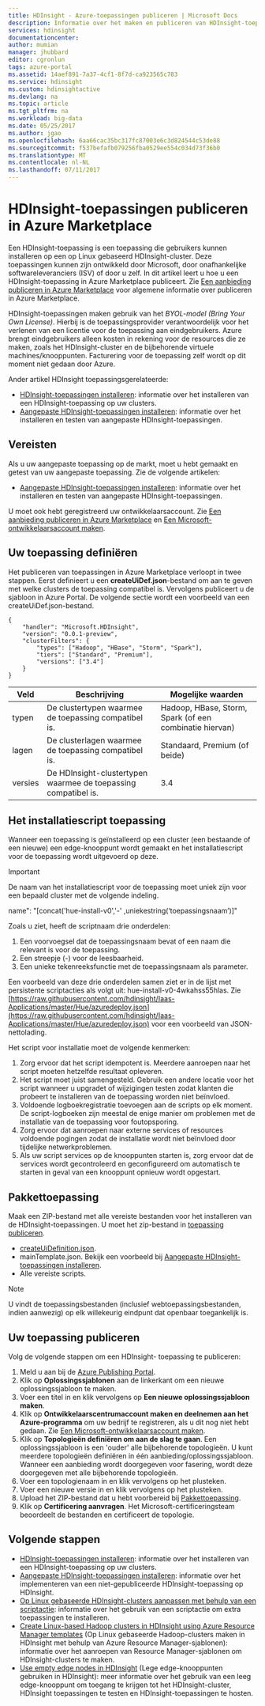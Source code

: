 ```yaml
---
title: HDInsight - Azure-toepassingen publiceren | Microsoft Docs
description: Informatie over het maken en publiceren van HDInsight-toepassingen.
services: hdinsight
documentationcenter: 
author: mumian
manager: jhubbard
editor: cgronlun
tags: azure-portal
ms.assetid: 14aef891-7a37-4cf1-8f7d-ca923565c783
ms.service: hdinsight
ms.custom: hdinsightactive
ms.devlang: na
ms.topic: article
ms.tgt_pltfrm: na
ms.workload: big-data
ms.date: 05/25/2017
ms.author: jgao
ms.openlocfilehash: 6aa66cac35bc317fc87003e6c3d824544c53de88
ms.sourcegitcommit: f537befafb079256fba0529ee554c034d73f36b0
ms.translationtype: MT
ms.contentlocale: nl-NL
ms.lasthandoff: 07/11/2017
---
```

# <a name="publish-hdinsight-applications-into-the-azure-marketplace"></a>HDInsight-toepassingen publiceren in Azure Marketplace
Een HDInsight-toepassing is een toepassing die gebruikers kunnen installeren op een op Linux gebaseerd HDInsight-cluster. Deze toepassingen kunnen zijn ontwikkeld door Microsoft, door onafhankelijke softwareleveranciers (ISV) of door u zelf. In dit artikel leert u hoe u een HDInsight-toepassing in Azure Marketplace publiceert.  Zie [Een aanbieding publiceren in Azure Marketplace](../marketplace-publishing/marketplace-publishing-getting-started.md) voor algemene informatie over publiceren in Azure Marketplace.

HDInsight-toepassingen maken gebruik van het *BYOL-model (Bring Your Own License)*. Hierbij is de toepassingsprovider verantwoordelijk voor het verlenen van een licentie voor de toepassing aan eindgebruikers. Azure brengt eindgebruikers alleen kosten in rekening voor de resources die ze maken, zoals het HDInsight-cluster en de bijbehorende virtuele machines/knooppunten. Facturering voor de toepassing zelf wordt op dit moment niet gedaan door Azure.

Ander artikel HDInsight toepassingsgerelateerde:

* [HDInsight-toepassingen installeren](hdinsight-apps-install-applications.md): informatie over het installeren van een HDInsight-toepassing op uw clusters.
* [Aangepaste HDInsight-toepassingen installeren](hdinsight-apps-install-custom-applications.md): informatie over het installeren en testen van aangepaste HDInsight-toepassingen.

## <a name="prerequisites"></a>Vereisten
Als u uw aangepaste toepassing op de markt, moet u hebt gemaakt en getest van uw aangepaste toepassing. Zie de volgende artikelen:

* [Aangepaste HDInsight-toepassingen installeren](hdinsight-apps-install-custom-applications.md): informatie over het installeren en testen van aangepaste HDInsight-toepassingen.

U moet ook hebt geregistreerd uw ontwikkelaarsaccount. Zie [Een aanbieding publiceren in Azure Marketplace](../marketplace-publishing/marketplace-publishing-getting-started.md) en [Een Microsoft-ontwikkelaarsaccount maken](../marketplace-publishing/marketplace-publishing-accounts-creation-registration.md).

## <a name="define-application"></a>Uw toepassing definiëren
Het publiceren van toepassingen in Azure Marketplace verloopt in twee stappen.  Eerst definieert u een **createUiDef.json**-bestand om aan te geven met welke clusters de toepassing compatibel is. Vervolgens publiceert u de sjabloon in Azure Portal. De volgende sectie wordt een voorbeeld van een createUiDef.json-bestand.

    {
        "handler": "Microsoft.HDInsight",
        "version": "0.0.1-preview",
        "clusterFilters": {
            "types": ["Hadoop", "HBase", "Storm", "Spark"],
            "tiers": ["Standard", "Premium"],
            "versions": ["3.4"]
        }
    }


| Veld | Beschrijving | Mogelijke waarden |
| --- | --- | --- |
| typen |De clustertypen waarmee de toepassing compatibel is. |Hadoop, HBase, Storm, Spark (of een combinatie hiervan) |
| lagen |De clusterlagen waarmee de toepassing compatibel is. |Standaard, Premium (of beide) |
| versies |De HDInsight-clustertypen waarmee de toepassing compatibel is. |3.4 |

## <a name="application-install-script"></a>Het installatiescript toepassing
Wanneer een toepassing is geïnstalleerd op een cluster (een bestaande of een nieuwe) een edge-knooppunt wordt gemaakt en het installatiescript voor de toepassing wordt uitgevoerd op deze.
  > [!IMPORTANT]
  > De naam van het installatiescript voor de toepassing moet uniek zijn voor een bepaald cluster met de volgende indeling.
  > 
  > name": "[concat('hue-install-v0','-' ,uniekestring(‘toepassingsnaam’)]"
  > 
  > Zoals u ziet, heeft de scriptnaam drie onderdelen:
  > 
  > 1. Een voorvoegsel dat de toepassingsnaam bevat of een naam die relevant is voor de toepassing.
  > 2. Een streepje (-) voor de leesbaarheid.
  > 3. Een unieke tekenreeksfunctie met de toepassingsnaam als parameter.
  > 
  > Een voorbeeld van deze drie onderdelen samen ziet er in de lijst met persistente scriptacties als volgt uit: hue-install-v0-4wkahss55hlas. Zie [https://raw.githubusercontent.com/hdinsight/Iaas-Applications/master/Hue/azuredeploy.json](https://raw.githubusercontent.com/hdinsight/Iaas-Applications/master/Hue/azuredeploy.json) voor een voorbeeld van JSON-nettolading.
  > 
Het script voor installatie moet de volgende kenmerken:
1. Zorg ervoor dat het script idempotent is. Meerdere aanroepen naar het script moeten hetzelfde resultaat opleveren.
2. Het script moet juist samengesteld. Gebruik een andere locatie voor het script wanneer u upgradet of wijzigingen testen zodat klanten die probeert te installeren van de toepassing worden niet beïnvloed. 
3. Voldoende logboekregistratie toevoegen aan de scripts op elk moment. De script-logboeken zijn meestal de enige manier om problemen met de installatie van de toepassing voor foutopsporing.
4. Zorg ervoor dat aanroepen naar externe services of resources voldoende pogingen zodat de installatie wordt niet beïnvloed door tijdelijke netwerkproblemen.
5. Als uw script services op de knooppunten starten is, zorg ervoor dat de services wordt gecontroleerd en geconfigureerd om automatisch te starten in geval van een knooppunt opnieuw wordt opgestart.

## <a name="package-application"></a>Pakkettoepassing
Maak een ZIP-bestand met alle vereiste bestanden voor het installeren van de HDInsight-toepassingen. U moet het zip-bestand in [toepassing publiceren](#publish-application).

* [createUiDefinition.json](#define-application).
* mainTemplate.json. Bekijk een voorbeeld bij [Aangepaste HDInsight-toepassingen installeren](hdinsight-apps-install-custom-applications.md).
* Alle vereiste scripts.

> [!NOTE]
> U vindt de toepassingsbestanden (inclusief webtoepassingsbestanden, indien aanwezig) op elk willekeurig eindpunt dat openbaar toegankelijk is.
> 

## <a name="publish-application"></a>Uw toepassing publiceren
Volg de volgende stappen om een HDInsight- toepassing te publiceren:

1. Meld u aan bij de [Azure Publishing Portal](https://publish.windowsazure.com/).
2. Klik op **Oplossingssjablonen** aan de linkerkant om een nieuwe oplossingssjabloon te maken.
3. Voer een titel in en klik vervolgens op **Een nieuwe oplossingssjabloon maken**.
4. Klik op **Ontwikkelaarscentrumaccount maken en deelnemen aan het Azure-programma** om uw bedrijf te registreren, als u dit nog niet hebt gedaan.  Zie [Een Microsoft-ontwikkelaarsaccount maken](../marketplace-publishing/marketplace-publishing-accounts-creation-registration.md).
5. Klik op **Topologieën definiëren om aan de slag te gaan**. Een oplossingssjabloon is een 'ouder' alle bijbehorende topologieën. U kunt meerdere topologieën definiëren in één aanbieding/oplossingssjabloon. Wanneer een aanbieding wordt doorgegeven voor fasering, wordt deze doorgegeven met alle bijbehorende topologieën. 
6. Voer een topologienaam in en klik vervolgens op het plusteken.
7. Voer een nieuwe versie in en klik vervolgens op het plusteken.
8. Upload het ZIP-bestand dat u hebt voorbereid bij [Pakkettoepassing](#package-application).  
9. Klik op **Certificering aanvragen**. Het Microsoft-certificeringsteam beoordeelt de bestanden en certificeert de topologie.

## <a name="next-steps"></a>Volgende stappen
* [HDInsight-toepassingen installeren](hdinsight-apps-install-applications.md): informatie over het installeren van een HDInsight-toepassing op uw clusters.
* [Aangepaste HDInsight-toepassingen installeren](hdinsight-apps-install-custom-applications.md): informatie over het implementeren van een niet-gepubliceerde HDInsight-toepassing op HDInsight.
* [Op Linux gebaseerde HDInsight-clusters aanpassen met behulp van een scriptactie](hdinsight-hadoop-customize-cluster-linux.md): informatie over het gebruik van een scriptactie om extra toepassingen te installeren.
* [Create Linux-based Hadoop clusters in HDInsight using Azure Resource Manager templates](hdinsight-hadoop-create-linux-clusters-arm-templates.md) (Op Linux gebaseerde Hadoop-clusters maken in HDInsight met behulp van Azure Resource Manager-sjablonen): informatie over het aanroepen van Resource Manager-sjablonen om HDInsight-clusters te maken.
* [Use empty edge nodes in HDInsight](hdinsight-apps-use-edge-node.md) (Lege edge-knooppunten gebruiken in HDInsight): meer informatie over het gebruik van een leeg edge-knooppunt om toegang te krijgen tot het HDInsight-cluster, HDInsight toepassingen te testen en HDInsight-toepassingen te hosten.

